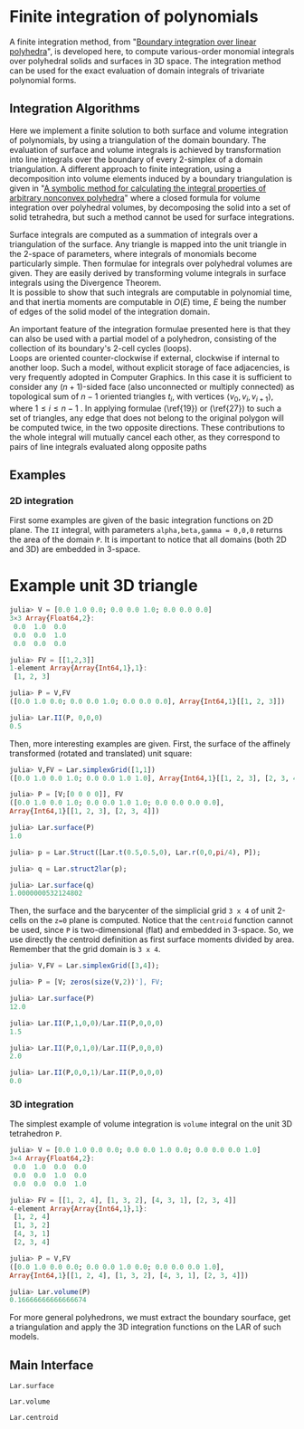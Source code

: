 # Finite integration of polynomials

A finite integration method, from "[Boundary integration over linear polyhedra](https://www.sciencedirect.com/science/article/pii/001044859090007Y)", is developed here, to compute various-order monomial integrals over polyhedral solids and surfaces in 3D space. The integration method can be used for the exact evaluation of domain integrals of trivariate polynomial forms.

## Integration Algorithms

Here we implement a finite solution
to both surface and volume integration of polynomials, by using a
triangulation of the domain boundary.   The evaluation of
surface and volume integrals is achieved by transformation into line
integrals over the boundary of every 2-simplex of a domain
triangulation.  A different approach to finite integration, using a
decomposition into volume elements induced by a boundary triangulation
is given in "[A symbolic method for calculating the integral properties of arbitrary nonconvex polyhedra](https://ieeexplore.ieee.org/document/6429334/)" where a closed formula for volume
integration over polyhedral volumes, by decomposing the solid into a set
of solid tetrahedra, but such a method cannot be used for surface
integrations.

Surface integrals are computed as a summation of integrals over a 
triangulation of the surface.  Any triangle is mapped into the unit 
triangle in the 2-space of parameters, where integrals 
of monomials become particularly 
simple.  Then formulae for integrals over polyhedral volumes are 
given.  They are easily derived by transforming volume integrals in 
surface integrals using the Divergence Theorem.  
It is possible to show that such integrals are 
computable in polynomial time, and that inertia moments are computable 
in $O(E)$ time, $E$ being the number of edges of the solid model of 
the integration domain.

An important feature of the integration formulae presented here is
that they can also be used with a partial model of a polyhedron,
consisting of the collection of its boundary's 2-cell cycles (loops).  
Loops are oriented
counter-clockwise if external, clockwise if internal to another loop. 
Such a  model, without explicit storage of face adjacencies, is
very frequently adopted in Computer Graphics.
In this case it is sufficient to consider any $(n+1)$-sided face (also
unconnected or multiply connected)  as topological sum of $n-1$
oriented triangles $t_i$, with vertices $\langle v_0, v_i,
v_{i+1}\rangle$, where $1\le i\le n-1$ .  In applying formulae
(\ref{19}) or (\ref{27}) to such a set of triangles, any edge that
does not belong to the original polygon will be computed twice, in the
two opposite directions.  These contributions to the whole integral
will mutually cancel each other, as they correspond to pairs of
line integrals evaluated along opposite paths

## Examples


### 2D integration

First some examples are given of the basic integration functions on 2D plane. The `II` integral, with parameters `alpha,beta,gamma = 0,0,0` returns the area of the domain `P`. It is important to notice that all domains (both 2D and 3D) are embedded in 3-space.

# Example  unit 3D triangle
```julia
julia> V = [0.0 1.0 0.0; 0.0 0.0 1.0; 0.0 0.0 0.0]
3×3 Array{Float64,2}:
 0.0  1.0  0.0
 0.0  0.0  1.0
 0.0  0.0  0.0

julia> FV = [[1,2,3]]
1-element Array{Array{Int64,1},1}:
 [1, 2, 3]

julia> P = V,FV
([0.0 1.0 0.0; 0.0 0.0 1.0; 0.0 0.0 0.0], Array{Int64,1}[[1, 2, 3]])

julia> Lar.II(P, 0,0,0)
0.5
```
Then, more interesting examples are given. First, the surface of the affinely transformed (rotated and translated) unit square:

```julia
julia> V,FV = Lar.simplexGrid([1,1])
([0.0 1.0 0.0 1.0; 0.0 0.0 1.0 1.0], Array{Int64,1}[[1, 2, 3], [2, 3, 4]])

julia> P = [V;[0 0 0 0]], FV
([0.0 1.0 0.0 1.0; 0.0 0.0 1.0 1.0; 0.0 0.0 0.0 0.0], 
Array{Int64,1}[[1, 2, 3], [2, 3, 4]])

julia> Lar.surface(P)
1.0

julia> p = Lar.Struct([Lar.t(0.5,0.5,0), Lar.r(0,0,pi/4), P]);

julia> q = Lar.struct2lar(p);

julia> Lar.surface(q)
1.0000000532124802
```
Then, the surface and the barycenter  of the simplicial grid `3 x 4` of unit 2-cells on the ``z=0`` plane is computed. Notice that the  `centroid` function cannot be used, since `P` is two-dimensional (flat) and embedded in 3-space. So, we use directly the centroid definition as first surface moments divided by area. Remember that the grid domain is ``3 x 4``.

```julia
julia> V,FV = Lar.simplexGrid([3,4]);

julia> P = [V; zeros(size(V,2))'], FV;

julia> Lar.surface(P)
12.0

julia> Lar.II(P,1,0,0)/Lar.II(P,0,0,0)
1.5

julia> Lar.II(P,0,1,0)/Lar.II(P,0,0,0)
2.0

julia> Lar.II(P,0,0,1)/Lar.II(P,0,0,0)
0.0
```


### 3D integration

The simplest example of volume integration is `volume` integral on the unit 3D tetrahedron `P`.

```julia
julia> V = [0.0 1.0 0.0 0.0; 0.0 0.0 1.0 0.0; 0.0 0.0 0.0 1.0]
3×4 Array{Float64,2}:
 0.0  1.0  0.0  0.0
 0.0  0.0  1.0  0.0
 0.0  0.0  0.0  1.0

julia> FV = [[1, 2, 4], [1, 3, 2], [4, 3, 1], [2, 3, 4]]
4-element Array{Array{Int64,1},1}:
 [1, 2, 4]
 [1, 3, 2]
 [4, 3, 1]
 [2, 3, 4]

julia> P = V,FV
([0.0 1.0 0.0 0.0; 0.0 0.0 1.0 0.0; 0.0 0.0 0.0 1.0], 
Array{Int64,1}[[1, 2, 4], [1, 3, 2], [4, 3, 1], [2, 3, 4]])

julia> Lar.volume(P)
0.16666666666666674
```

For more general polyhedrons, we must extract the boundary sourface, get a triangulation
and apply the 3D integration functions on the LAR of such models.


## Main Interface

```@docs
Lar.surface
```

```@docs
Lar.volume
```

```@docs
Lar.centroid
```
